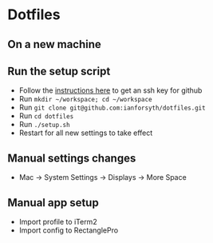 # Dotfiles

## On a new machine
## Run the setup script
- Follow the [instructions here](https://docs.github.com/en/authentication/connecting-to-github-with-ssh/generating-a-new-ssh-key-and-adding-it-to-the-ssh-agent) to get an ssh key for github
- Run `mkdir ~/workspace; cd ~/workspace`
- Run `git clone git@github.com:ianforsyth/dotfiles.git`
- Run `cd dotfiles`
- Run `./setup.sh`
- Restart for all new settings to take effect

## Manual settings changes
- Mac → System Settings → Displays → More Space

## Manual app setup
- Import profile to iTerm2
- Import config to RectanglePro
